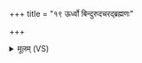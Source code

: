 +++
title = "१९ ऊर्ध्वो बिन्दुरुदचरद्ब्रह्मणः"

+++
<details><summary>मूलम् (VS)</summary>

ऊ॒र्ध्वो बि॒न्दुरुद॑चर॒द्ब्रह्म॑णः॒ ककु॑दा॒दधि॑। तत॒स्त्वं ज॑ज्ञिषे वशे॒ ततो॒ होता॑जायत ॥
</details>